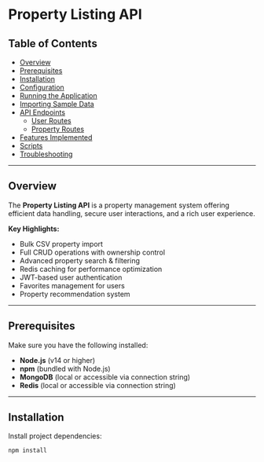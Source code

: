 # Property Listing API

## Table of Contents
- [Overview](#overview)  
- [Prerequisites](#prerequisites)  
- [Installation](#installation)  
- [Configuration](#configuration)  
- [Running the Application](#running-the-application)  
- [Importing Sample Data](#importing-sample-data)  
- [API Endpoints](#api-endpoints)  
  - [User Routes](#user-routes)  
  - [Property Routes](#property-routes)  
- [Features Implemented](#features-implemented)  
- [Scripts](#scripts)  
- [Troubleshooting](#troubleshooting)  

---

## Overview
The **Property Listing API** is a property management system offering efficient data handling, secure user interactions, and a rich user experience.

**Key Highlights:**
- Bulk CSV property import  
- Full CRUD operations with ownership control  
- Advanced property search & filtering  
- Redis caching for performance optimization  
- JWT-based user authentication  
- Favorites management for users  
- Property recommendation system  

---

## Prerequisites
Make sure you have the following installed:

- **Node.js** (v14 or higher)  
- **npm** (bundled with Node.js)  
- **MongoDB** (local or accessible via connection string)  
- **Redis** (local or accessible via connection string)  

---

## Installation
Install project dependencies:

```bash
npm install
